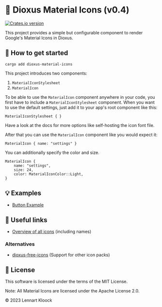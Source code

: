 # 🧬 Dioxus Material Icons (v0.4)

<a href="https://crates.io/crates/dioxus-material-icons">
    <img src="https://img.shields.io/crates/v/dioxus-material-icons.svg" alt="Crates.io version" />
</a>

This project provides a simple but configurable component to render Google's Material Icons in Dioxus.

## 🚀 How to get started

`cargo add dioxus-material-icons`

This project introduces two components:

1. `MaterialIconStylesheet`
2. `MaterialIcon`

To be able to use the `MaterialIcon` component anywhere in your code, you first have to include
a `MaterialIconStylesheet` component. When you want to use the default settings, just add it to your app's root
component like this:

```
MaterialIconStylesheet { }
```

Have a look at the docs for more options like self-hosting the icon font file.

After that you can use the `MaterialIcon` component like you would expect it:

```
MaterialIcon { name: "settings" }
```

You can additionally specify the color and size.

```
MaterialIcon {
    name: "settings",
    size: 24,
    color: MaterialIconColor::Light,
}
```

## 💡 Examples

- [Button Example](https://github.com/lennartkloock/dioxus-material-icons/blob/main/examples/button.rs)

## 🔗 Useful links

- [Overview of all icons](https://fonts.google.com/icons?selected=Material+Icons) (including names)

### Alternatives

- [dioxus-free-icons](https://crates.io/crates/dioxus-free-icons) (Support for other icon packs)

## 📜 License

This software is licensed under the terms of the MIT License.

Note: All Material Icons are licensed under the Apache License 2.0.

&copy; 2023 Lennart Kloock

